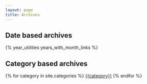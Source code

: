 ```yaml
---
layout: page
title: Archives
---
```


<h2>Date based archives</h2>
{% year_utilities years_with_month_links %}

<h2>Category based archives</h2>
<div id="archives">
{% for category in site.categories %}
  <a href="/category/{{category|slugify}}">{{category}}</a>
{% endfor %}
</div>
